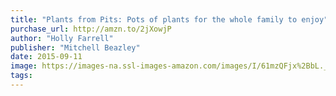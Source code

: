 ```yaml
---
title: "Plants from Pits: Pots of plants for the whole family to enjoy"
purchase_url: http://amzn.to/2jXowjP
author: "Holly Farrell"
publisher: "Mitchell Beazley"
date: 2015-09-11
image: https://images-na.ssl-images-amazon.com/images/I/61mzQFjx%2BbL._SL75_.jpg
tags:
---
```


